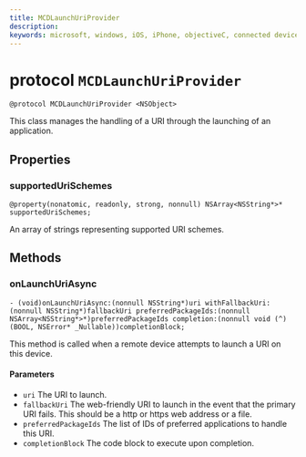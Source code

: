 ```yaml
---
title: MCDLaunchUriProvider
description: 
keywords: microsoft, windows, iOS, iPhone, objectiveC, connected devices, Project Rome 
---
```


# protocol `MCDLaunchUriProvider`

```
@protocol MCDLaunchUriProvider <NSObject>
```

This class manages the handling of a URI through the launching of an application.

## Properties 
### supportedUriSchemes
`@property(nonatomic, readonly, strong, nonnull) NSArray<NSString*>* supportedUriSchemes;`

An array of strings representing supported URI schemes.

## Methods

### onLaunchUriAsync
`- (void)onLaunchUriAsync:(nonnull NSString*)uri
         withFallbackUri:(nonnull NSString*)fallbackUri
         preferredPackageIds:(nonnull NSArray<NSString*>*)preferredPackageIds
              completion:(nonnull void (^)(BOOL, NSError* _Nullable))completionBlock;`

This method is called when a remote device attempts to launch a URI on this device.

#### Parameters 
* `uri` The URI to launch.
* `fallbackUri` The web-friendly URI to launch in the event that the primary URI fails. This should be a http or https web address or a file.
* `preferredPackageIds` The list of IDs of preferred applications to handle this URI.
* `completionBlock` The code block to execute upon completion.